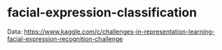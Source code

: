 # facial-expression-classification
Data:  https://www.kaggle.com/c/challenges-in-representation-learning-facial-expression-recognition-challenge
